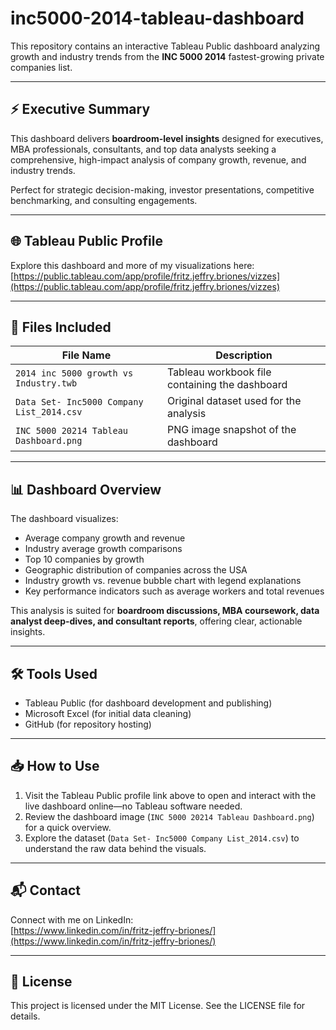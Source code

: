 # inc5000-2014-tableau-dashboard

This repository contains an interactive Tableau Public dashboard analyzing growth and industry trends from the **INC 5000 2014** fastest-growing private companies list.

---

## ⚡ Executive Summary

This dashboard delivers **boardroom-level insights** designed for executives, MBA professionals, consultants, and top data analysts seeking a comprehensive, high-impact analysis of company growth, revenue, and industry trends.

Perfect for strategic decision-making, investor presentations, competitive benchmarking, and consulting engagements.

---

## 🌐 Tableau Public Profile

Explore this dashboard and more of my visualizations here:  
[https://public.tableau.com/app/profile/fritz.jeffry.briones/vizzes](https://public.tableau.com/app/profile/fritz.jeffry.briones/vizzes)

---

## 📂 Files Included

| File Name                                     | Description                                    |
|-----------------------------------------------|------------------------------------------------|
| `2014 inc 5000 growth vs Industry.twb`        | Tableau workbook file containing the dashboard |
| `Data Set- Inc5000 Company List_2014.csv`     | Original dataset used for the analysis          |
| `INC 5000 20214 Tableau Dashboard.png`        | PNG image snapshot of the dashboard             |

---

## 📊 Dashboard Overview

The dashboard visualizes:

- Average company growth and revenue  
- Industry average growth comparisons  
- Top 10 companies by growth  
- Geographic distribution of companies across the USA  
- Industry growth vs. revenue bubble chart with legend explanations  
- Key performance indicators such as average workers and total revenues  

This analysis is suited for **boardroom discussions, MBA coursework, data analyst deep-dives, and consultant reports**, offering clear, actionable insights.

---

## 🛠 Tools Used

- Tableau Public (for dashboard development and publishing)  
- Microsoft Excel (for initial data cleaning)  
- GitHub (for repository hosting)

---

## 📥 How to Use

1. Visit the Tableau Public profile link above to open and interact with the live dashboard online—no Tableau software needed.  
2. Review the dashboard image (`INC 5000 20214 Tableau Dashboard.png`) for a quick overview.  
3. Explore the dataset (`Data Set- Inc5000 Company List_2014.csv`) to understand the raw data behind the visuals.

---

## 📬 Contact

Connect with me on LinkedIn:  
[https://www.linkedin.com/in/fritz-jeffry-briones/](https://www.linkedin.com/in/fritz-jeffry-briones/)

---

## 📄 License

This project is licensed under the MIT License. See the LICENSE file for details.
